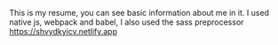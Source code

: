 This is my resume, you can see basic information about me in it.
I used native js, webpack and babel, I also used the sass preprocessor
https://shvydkyicv.netlify.app
